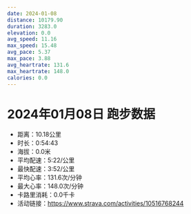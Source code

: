 ```yaml
---
date: 2024-01-08
distance: 10179.90
duration: 3283.0
elevation: 0.0
avg_speed: 11.16
max_speed: 15.48
avg_pace: 5.37
max_pace: 3.88
avg_heartrate: 131.6
max_heartrate: 148.0
calories: 0.0
---
```


# 2024年01月08日 跑步数据

- 距离：10.18公里
- 时长：0:54:43
- 海拔：0.0米
- 平均配速：5:22/公里
- 最快配速：3:52/公里
- 平均心率：131.6次/分钟
- 最大心率：148.0次/分钟
- 卡路里消耗：0.0千卡
- 活动链接：https://www.strava.com/activities/10516768244
